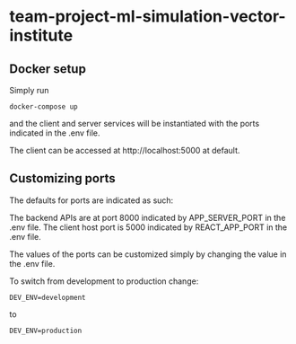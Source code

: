 # team-project-ml-simulation-vector-institute

## Docker setup
Simply run 

```
docker-compose up
```

and the client and server services will be instantiated with the ports indicated in the .env file.

The client can be accessed at http://localhost:5000 at default.

## Customizing ports

The defaults for ports are indicated as such:

The backend APIs are at port 8000 indicated by APP_SERVER_PORT in the .env file.
The client host port is 5000 indicated by REACT_APP_PORT in the .env file.

The values of the ports can be customized simply by changing the value in the .env file.

To switch from development to production change:

```
DEV_ENV=development
```

to 

```
DEV_ENV=production
```
